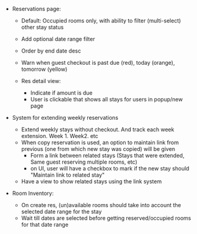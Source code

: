 - Reservations page:
	- Default: Occupied rooms only, with ability to filter (multi-select) other stay status
	- Add optional date range filter
	- Order by end date desc
	- Warn when guest checkout is past due (red), today (orange), tomorrow (yellow)

	- Res detail view:
		- Indicate if amount is due
		- User is clickable that shows all stays for users in popup/new page

- System for extending weekly reservations
	- Extend weekly stays without checkout. And track each week extension. Week 1. Week2. etc 
	- When copy reservation is used, an option to maintain link from previous (one from which new stay was copied) will be given
		- Form a link between related stays (Stays that were extended, Same guest reserving multiple rooms, etc)
		- on UI, user will have a checkbox to mark if the new stay should "Maintain link to related stay"
	- Have a view to show related stays using the link system

- Room Inventory:
	- On create res, (un)available rooms should take into account the selected date range for the stay
	- Wait till dates are selected before getting reserved/occupied rooms for that date range


